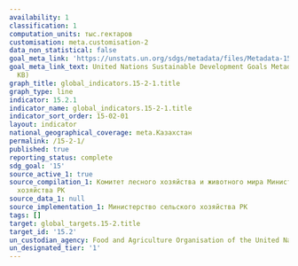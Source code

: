 ```yaml
---
availability: 1
classification: 1
computation_units: тыс.гектаров
customisation: meta.customisation-2
data_non_statistical: false
goal_meta_link: 'https://unstats.un.org/sdgs/metadata/files/Metadata-15-02-01.pdf '
goal_meta_link_text: United Nations Sustainable Development Goals Metadata (PDF 756
  KB)
graph_title: global_indicators.15-2-1.title
graph_type: line
indicator: 15.2.1
indicator_name: global_indicators.15-2-1.title
indicator_sort_order: 15-02-01
layout: indicator
national_geographical_coverage: meta.Казахстан
permalink: /15-2-1/
published: true
reporting_status: complete
sdg_goal: '15'
source_active_1: true
source_compilation_1: Комитет лесного хозяйства и животного мира Министерство сельского
  хозяйства РК
source_data_1: null
source_implementation_1: Министерство сельского хозяйства РК
tags: []
target: global_targets.15-2.title
target_id: '15.2'
un_custodian_agency: Food and Agriculture Organisation of the United Nations (FAO)
un_designated_tier: '1'
---
```

